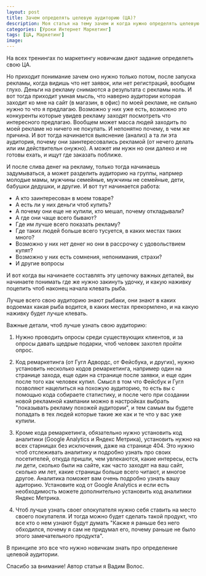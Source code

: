 ```yaml
---
layout: post
title: Зачем определять целевую аудиторию (ЦА)?
description: Моя статья на тему зачем и когда нужно определять целевую аудиторию.
categories: [Уроки Интернет Маркетинг]
tags: [ЦА, Маркетинг]
image:
---
```

На всех тренингах по маркетингу новичкам дают задание определеть свою ЦА.

Но приходит понимание зачем оно нужно только потом, после запуска рекламы, когда видишь что нет заявок, или нет регистраций, вообщем глухо. Деньги на рекламу снимаются а результата с рекламы ноль. И вот тогда приходит умная мысль, что наверно аудитории которая заходит ко мне на сайт (в магазин, в офис) по моей рекламе, не сильно нужно то что я предлагаю. Возможно у них уже есть, возможно это конкуренты которые увидев рекламу заходят посмотреть что интересного предлагаю. Вообщем может масса людей заходить по моей рекламе но ничего не покупать. И непонятно почему, в чем же причина. И вот тогда начинается выяснение (анализ) а та ли эта аудитория, почему они заинтересовались рекламой (от нечего делать или им действительн онужно). А может им нужн но они далеко и не готовы ехать, и ищут где заказать поближе.

И после слива денег на рекламу, только тогда начинаешь задумываться, а может разделить аудиторию на группы, напрмер молодые мамы, мужчины семейные, мужчины не семейные, дети, бабушки дедушки, и другие. И вот тут начинается работа:

<ul>
<li>А кто заинтересован в моем товаре?</li>
<li>А есть ли у них деньги чтоб купить?</li>
<li>А почему они еще не купили, кто мешал, почему откладывали?</li>
<li>А где они чаще всего бывают?</li>
<li>Где им лучше всего показать рекламу?</li>
<li>Где таких людей больше всего тусуется, в каких местах таких много?</li>
<li>Возможно у них нет денег но они в рассрочку с удовольствием купят?</li>
<li>Возможно у них есть сомнения, непонимания, страхи?</li>
<li>И другие вопросы</li>
</ul>

И вот когда вы начинаете составлять эту цепочку важных деталей, вы начинаете понимать где же нужно закинуть удочку, и какую наживку поцепить чтоб наконец начала клевать рыба.

Лучше всего свою аудиторию знают рыбаки, они знают в каких водоемах какая рыба водится, в каких местах прекормлено, и на какую наживку будет лучше клевать.

Важные детали, чтоб лучше узнать свою аудиторию:

1. Нужно проводить опросы среди существующих клиентов, и за опросы давать щедрые подарки, чтоб человек захотел пройти опрос.

2. Код ремаркетинга (от Гугл Адвордс, от Фейсбука, и других), нужно установить несколько кодов ремаркетинга, например один на странице захода, еще один на странице после заявки, и еще один после того как человек купил. Смысл в том что Фейсбук и Гугл позволяют нацелиться на похожую аудиторию, то есть вы с помощью кода собираете статистику, и после чего при создании новой рекламной кампании можно в настройках выбрать "показывать рекламу похожей аудитории", и тем самым вы будете попадать в тех людей которые такие же как и те что у  вас уже купили.

3. Кроме кода ремаркетинга, обязательно нужно установить код аналитики (Google Analytics и Яндекс Метрика), установить нужно на всех старницах без исключения, даже на странице 404. Это нужно чтоб отслеживать аналитику и подробно узнать про своих посетителей, откуда пришли, чем увлекаются, какие интересы, есть ли дети, сколько были на сайте, как часто заходят на ваш сайт, сколько им лет, какие страницы больше всего читают, и многое другое. Аналитика поможет вам очень подробно узнать вашу адиторию. Установите код от Google Analytics и если есть необходимость можете дополнительно установить код аналитики Яндекс Метрика.

4. Чтоб лучше узнать своег опокупателя нужно себя ставить на место своего покупателя. И тогда можно будет сделать такой продукт, что все кто о нем узнают будут думать "Какже я раньше без него обходился, почему я сам не придумал его, почему раньше не было этого замечательного продукта".

В принципе это все что нужно новичкам знать про определение целевой аудитории.

Спасибо за внимание!
Автор статьи я Вадим Волос.
